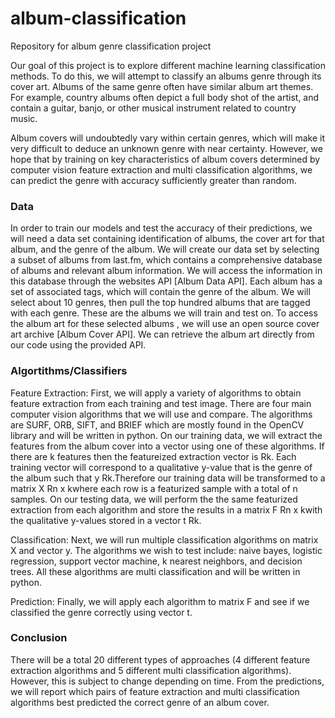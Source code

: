 # album-classification
Repository for album genre classification project

Our goal of this project is to explore different machine learning classification methods. To do this, we will attempt to classify an albums genre through its cover art. Albums of the same genre often have similar album art themes. For example, country albums often depict a full body shot of the artist, and contain a guitar, banjo, or other musical instrument related to country music.

Album covers will undoubtedly vary within certain genres, which will make it very difficult to deduce an unknown genre with near certainty. However, we hope that by training on key characteristics of album covers determined by computer vision feature extraction and multi classification algorithms, we can predict the genre with accuracy sufficiently greater than random.

### Data  
In order to train our models and test the accuracy of their predictions, we will need a data set containing identification of albums, the cover art for that album, and the genre of the album.
We will create our data set by selecting a subset of albums from last.fm, which contains a comprehensive database of albums and relevant album information. We will access the information in this database through the websites API [Album Data API]. Each album has a set of associated tags, which will contain the genre of the album. We will select about 10 genres, then pull the top hundred albums that are tagged with each genre. These are the albums we will train and test on. 
To access the album art for these selected albums , we will use an open source cover art archive [Album Cover API]. We can retrieve the album art directly from our code using the provided API. 

### Algortithms/Classifiers
Feature Extraction:
First, we will apply a variety of algorithms to obtain feature extraction from each training and test image. There are four main computer vision algorithms that we will use and compare. The algorithms are SURF, ORB, SIFT, and BRIEF which are mostly found in the OpenCV library and will be written in python. 
On our training data, we will extract the features from the album cover into a vector using one of these algorithms. If there are k features then the featureized extraction vector is Rk. Each training vector will correspond to a qualitative y-value that is the genre of the album such that y Rk.Therefore our training data will be transformed to a matrix X Rn x kwhere each row is a featurized sample with a total of n samples.
	On our testing data, we will perform the the same featurized extraction from each algorithm and store the results in a matrix F Rn x kwith the qualitative y-values stored in a vector t Rk.

Classification:
Next, we will run multiple classification algorithms on matrix X and vector  y. The algorithms we wish to test include: naive bayes, logistic regression, support vector machine, k nearest neighbors, and decision trees. All these algorithms are multi classification and will be written in python.

Prediction:
	Finally, we will apply each algorithm to matrix F and see if we classified the genre correctly using vector t.
  
### Conclusion
There will be a total 20 different types of approaches (4 different feature extraction algorithms and 5 different multi classification algorithms). However, this is subject to change depending on time.
From the predictions, we will report which pairs of feature extraction and multi classification algorithms best predicted the correct genre of an album cover.
